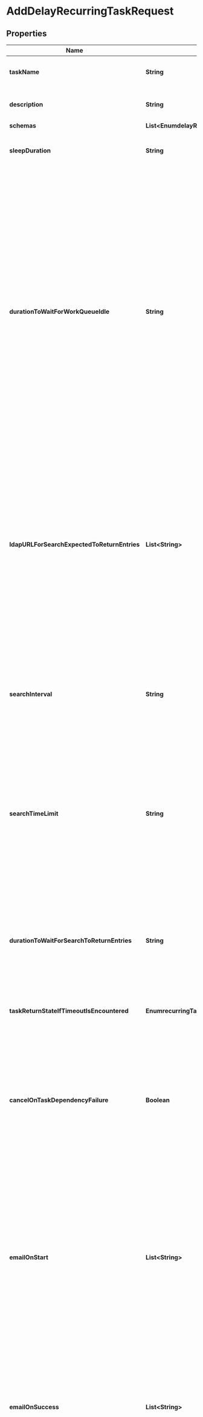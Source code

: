 

# AddDelayRecurringTaskRequest


## Properties

| Name | Type | Description | Notes |
|------------ | ------------- | ------------- | -------------|
|**taskName** | **String** | Name of the new Recurring Task |  |
|**description** | **String** | A description for this Recurring Task |  [optional] |
|**schemas** | **List&lt;EnumdelayRecurringTaskSchemaUrn&gt;** |  |  |
|**sleepDuration** | **String** | The length of time to sleep before the task completes. |  [optional] |
|**durationToWaitForWorkQueueIdle** | **String** | Indicates that task should wait for up to the specified length of time for the work queue to report that all worker threads are idle and there are no pending operations. Note that this primarily monitors operations that use worker threads, which does not include internal operations (for example, those invoked by extensions), and may not include requests from non-LDAP clients (for example, HTTP-based clients). |  [optional] |
|**ldapURLForSearchExpectedToReturnEntries** | **List&lt;String&gt;** | An LDAP URL that provides the criteria for a search request that is expected to return at least one entry. The search will be performed internally, and only the base DN, scope, and filter from the URL will be used; any host, port, or requested attributes included in the URL will be ignored. |  [optional] |
|**searchInterval** | **String** | The length of time the server should sleep between searches performed using the criteria from the ldap-url-for-search-expected-to-return-entries property. |  [optional] |
|**searchTimeLimit** | **String** | The length of time that the server will wait for a response to each internal search performed using the criteria from the ldap-url-for-search-expected-to-return-entries property. |  [optional] |
|**durationToWaitForSearchToReturnEntries** | **String** | The maximum length of time that the server will continue to perform internal searches using the criteria from the ldap-url-for-search-expected-to-return-entries property. |  [optional] |
|**taskReturnStateIfTimeoutIsEncountered** | **EnumrecurringTaskTaskReturnStateIfTimeoutIsEncounteredProp** |  |  [optional] |
|**cancelOnTaskDependencyFailure** | **Boolean** | Indicates whether an instance of this Recurring Task should be canceled if the task immediately before it in the recurring task chain fails to complete successfully (including if it is canceled by an administrator before it starts or while it is running). |  [optional] |
|**emailOnStart** | **List&lt;String&gt;** | The email addresses to which a message should be sent whenever an instance of this Recurring Task starts running. If this option is used, then at least one smtp-server must be configured in the global configuration. |  [optional] |
|**emailOnSuccess** | **List&lt;String&gt;** | The email addresses to which a message should be sent whenever an instance of this Recurring Task completes successfully. If this option is used, then at least one smtp-server must be configured in the global configuration. |  [optional] |
|**emailOnFailure** | **List&lt;String&gt;** | The email addresses to which a message should be sent if an instance of this Recurring Task fails to complete successfully. If this option is used, then at least one smtp-server must be configured in the global configuration. |  [optional] |
|**alertOnStart** | **Boolean** | Indicates whether the server should generate an administrative alert whenever an instance of this Recurring Task starts running. |  [optional] |
|**alertOnSuccess** | **Boolean** | Indicates whether the server should generate an administrative alert whenever an instance of this Recurring Task completes successfully. |  [optional] |
|**alertOnFailure** | **Boolean** | Indicates whether the server should generate an administrative alert whenever an instance of this Recurring Task fails to complete successfully. |  [optional] |



